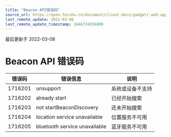 ```yaml
---
title: "Beacon API错误码"
source_url: https://open.feishu.cn/document/client-docs/gadget/-web-app-api/device/ibeacon/ibeacon-api-error-code
last_remote_update: 2022-03-08
last_remote_update_timestamp: 1646734556000
---
```

最后更新于 2022-03-08

# Beacon API 错误码
|错误码               |错误信息    |说明   |
|------------------|--------|-----|
|1716201             |unsupport|系统或设备不支持|
|1716202             |already start|已经开始搜索|
|1716203             |not startBeaconDiscovery|还未开始搜索|
|1716204             |location service unavailable|位置服务不可用 |
|1716205             |bluetooth service unavailable|蓝牙服务不可用|
